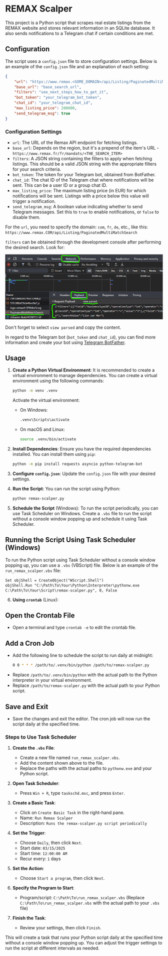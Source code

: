 # REMAX Scalper

This project is a Python script that scrapes real estate listings from the REMAX website and stores relevant information in an SQLite database. It also sends notifications to a Telegram chat if certain conditions are met.

## Configuration

The script uses a `config.json` file to store configuration settings. Below is an example of the `config.json` file and an explanation of each setting:

```json
{
    "url": "https://www.remax.<SOME_DOMAIN>/api/Listing/PaginatedMultiMatchSearch",
    "base_url": "base_search_url",
    "filters": "see_next_steps_how_to_get_it",
    "bot_token": "your_telegram_bot_token",
    "chat_id": "your_telegram_chat_id",
    "max_listing_price": 200000,
    "send_telegram_msg": true
}
```

### Configuration Settings

- `url`: The URL of the Remax API endpoint for fetching listings.
- `base_url`: Depends on the region, but it's a prepend of the item's URL - `https://www.remax.fr/fr/mandats/<THE_SEARCH_ITEM>`
- `filters`: A JSON string containing the filters to apply when fetching listings. This should be a valid JSON string with the appropriate filters for your search criteria.
- `bot_token`: The token for your Telegram bot, obtained from BotFather.
- `chat_id`: The chat ID of the Telegram chat where notifications will be sent. This can be a user ID or a group chat ID.
- `max_listing_price`: The maximum listing price (in EUR) for which notifications will be sent. Listings with a price below this value will trigger a notification.
- `send_telegram_msg`: A boolean value indicating whether to send Telegram messages. Set this to `true` to enable notifications, or `false` to disable them.

For the `url`, you need to specify the domain: `com`, `fr`, `de`, etc., like this:
`https://www.remax.COM/api/Listing/PaginatedMultiMatchSearch`

`filters` can be obtained through the development console after performing the desired search. Look for:

![Example of filters in development console](res/image.png)

Don't forget to select `view parsed` and copy the content.

In regard to the Telegram bot (`bot_token` and `chat_id`), you can find more information and create your bot using [Telegram BotFather](https://core.telegram.org/bots#botfather).

## Usage

1. **Create a Python Virtual Environment**:
   It is recommended to create a virtual environment to manage dependencies. You can create a virtual environment using the following commands:

   ```sh
   python -m venv .venv
   ```

   Activate the virtual environment:

   - On Windows:
     ```sh
     .venv\Scripts\activate
     ```
   - On macOS and Linux:
     ```sh
     source .venv/bin/activate
     ```

2. **Install Dependencies**:
   Ensure you have the required dependencies installed. You can install them using `pip`:

   ```sh
   python -m pip install requests asyncio python-telegram-bot
   ```

3. **Configure `config.json`**:
   Update the `config.json` file with your desired settings.

4. **Run the Script**:
   You can run the script using Python:

   ```sh
   python remax-scalper.py
   ```

5. **Schedule the Script** (Windows):
   To run the script periodically, you can use Task Scheduler on Windows. Create a `.vbs` file to run the script without a console window popping up and schedule it using Task Scheduler.

## Running the Script Using Task Scheduler (__Windows__)

To run the Python script using Task Scheduler without a console window popping up, you can use a `.vbs` (VBScript) file. Below is an example of the `run_remax_scalper.vbs` file:

```vbscript
Set objShell = CreateObject("WScript.Shell")
objShell.Run "C:\Path\To\Your\Python\Interpreter\pythonw.exe C:\Path\To\Your\Script\remax-scalper.py", 0, False
```

6. **Using `crontab`** (Linux):

## Open the Crontab File
   - Open a terminal and type `crontab -e` to edit the crontab file.

## Add a Cron Job
   - Add the following line to schedule the script to run daily at midnight:
     ```sh
     0 0 * * * /path/to/.venv/bin/python /path/to/remax-scalper.py
     ```
   - Replace `/path/to/.venv/bin/python` with the actual path to the Python interpreter in your virtual environment.
   - Replace `/path/to/remax-scalper.py` with the actual path to your Python script.

## Save and Exit
   - Save the changes and exit the editor. The cron job will now run the script daily at the specified time.

### Steps to Use Task Scheduler

1. **Create the `.vbs` File**:
   - Create a new file named `run_remax_scalper.vbs`.
   - Add the content shown above to the file.
   - Replace the paths with the actual paths to `pythonw.exe` and your Python script.

2. **Open Task Scheduler**:
   - Press `Win + R`, type `taskschd.msc`, and press `Enter`.

3. **Create a Basic Task**:
   - Click on `Create Basic Task` in the right-hand pane.
   - Name: `Run Remax Scalper`
   - Description: `Runs the remax-scalper.py script periodically`

4. **Set the Trigger**:
   - Choose `Daily`, then click `Next`.
   - Start date: `03/15/2025`
   - Start time: `12:00:00 AM`
   - Recur every: `1` days

5. **Set the Action**:
   - Choose `Start a program`, then click `Next`.

6. **Specify the Program to Start**:
   - Program/script: `C:\Path\To\run_remax_scalper.vbs` (Replace `C:\Path\To\run_remax_scalper.vbs` with the actual path to your `.vbs` file)

7. **Finish the Task**:
   - Review your settings, then click `Finish`.

This will create a task that runs your Python script daily at the specified time without a console window popping up. You can adjust the trigger settings to run the script at different intervals as needed.


